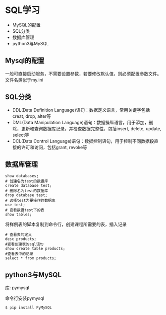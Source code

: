 # SQL学习
* MySQL的配置
* SQL分类
* 数据库管理
* python3与MySQL
## Mysql的配置
一般可直接启动服务，不需要设置参数，若要修改默认值，则必须配置参数文件。
文件名类似于my.ini
## SQL分类
* DDL(Data Definition Language)语句：数据定义语言，常用关键字包括creat, drop, alter等
* DML(Data Manipulation Language)语句：数据操纵语言，用于添加，删除，更新和查询数据库记录，并检查数据完整性，包括insert, delete, update, select等
* DCL(Data Control Language)语句：数据控制语句，用于控制不同数据段直接的许可和访问，包括grant, revoke等
## 数据库管理
```
show databases;
# 创建名为test的数据库
create database test;
# 删除名为test的数据库
drop database test;
# 选择test为要操作的数据库
use test;
# 查看数据test下的表
show tables;
```
将样例表的脚本复制到命令行，创建课程所需要的表，插入记录
```
# 查看表的定义
desc products;
#查看创建表的sql语句
show create table products;
#查看表中的记录
select * from products;
```

## python3与MySQL
库: pymysql

命令行安装pymysql
```
$ pip install PyMySQL
```

